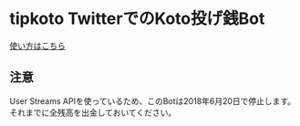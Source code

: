 tipkoto TwitterでのKoto投げ銭Bot
================================
  
[使い方はこちら](https://github.com/akarinS/tipkoto/blob/master/HowToUse.md)

注意
----

User Streams APIを使っているため、このBotは2018年6月20日で停止します。  
それまでに全残高を出金しておいてください。
